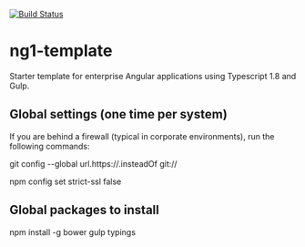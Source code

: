 [![Build Status](https://travis-ci.org/angular-template/ng1-template.svg?branch=develop)](https://travis-ci.org/angular-template/ng1-template)

# ng1-template
Starter template for enterprise Angular applications using Typescript 1.8 and Gulp.

## Global settings (one time per system)
If you are behind a firewall (typical in corporate environments), run the following commands:

git config --global url.https://.insteadOf git:// 

npm config set strict-ssl false

## Global packages to install
npm install -g bower gulp typings
